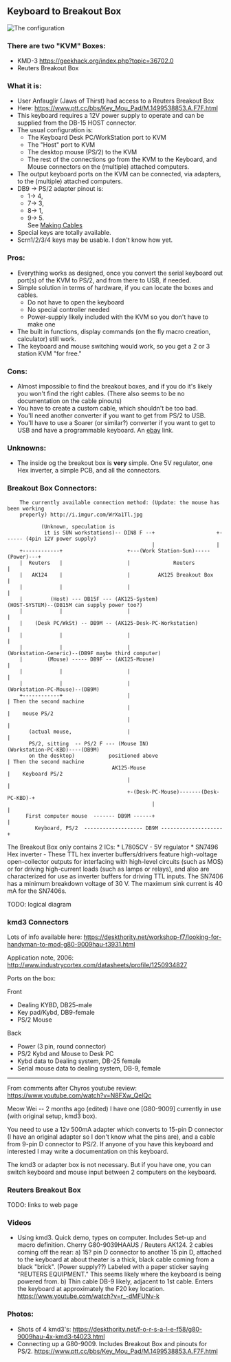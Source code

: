 ## Keyboard to Breakout Box

![The configuration](../master/images/Cherry%20G80-9009%20KVM.png "KVM connect diagram")

### There are two "KVM" Boxes:

* KMD-3		https://geekhack.org/index.php?topic=36702.0
* Reuters Breakout Box

### What it is:

* User Anfauglir (Jaws of Thirst) had access to a Reuters Breakout Box
* Here: https://www.ptt.cc/bbs/Key_Mou_Pad/M.1499538853.A.F7F.html
* This keyboard requires a 12V power supply to operate and can be supplied from
the DB-15 HOST connector.
* The usual configuration is: 
    - The Keyboard Desk PC/WorkStation port to KVM
    - The "Host" port to KVM
    - The desktop mouse (PS/2) to the KVM
    - The rest of the connections go from the KVM to the Keyboard, and
    Mouse connectors on the (multiple) attached computers.
* The output keyboard ports on the KVM can be connected, via adapters, to the
(multiple) attached computers.
* DB9 -> PS/2 adapter pinout is: 
    * 1-> 4,
    * 7-> 3,
    * 8-> 1,
    * 9-> 5.  
    See [Making Cables](../master/making-cables.md "Cable making instructions")
* Special keys are totally available. 
* Scrn1/2/3/4 keys may be usable. I don't know how yet.

### Pros:
* Everything works as designed, once you convert the serial keyboard out port(s)
of the KVM to PS/2, and from there to USB, if needed.
* Simple solution in terms of hardware, if you can locate the boxes and cables. 
    - Do not have to open the keyboard
    - No special controller needed
    - Power-supply likely included with the KVM so you don't have to make one
* The built in functions, display commands (on the fly macro creation,
calculator) still work.
* The keyboard and mouse switching would work, so you get a 2 or 3
station KVM "for free."

### Cons:

* Almost impossible to find the breakout boxes, and if you do it's likely you
won't find the right cables. (There also seems to be no documentation on the
cable pinouts)
* You have to create a custom cable, which shouldn't be too bad.
* You'll need another converter if you want to get from PS/2 to USB. 
* You'll have to use a Soarer (or similar?) converter if you want to get to USB and have a programmable keyboard.
An [ebay](http://www.ebay.com/itm/NEW-PS-2-to-USB-Soarers-Converter-Adapter-Remapping-Macros-NKRO-Support-/282575686221) link.

### Unknowns:

* The inside og the breakout box is **very** simple. One 5V regulator, one 
Hex inverter, a simple PCB, and all the connectors.

### Breakout Box Connectors:

```
    The currently available connection method: (Update: the mouse has been working
    properly) http://i.imgur.com/WrXa1Tl.jpg 

           (Unknown, speculation is
            it is SUN workstations)-- DIN8 F --+                    +------ (4pin 12V power supply)
                                               |                    |
    +------------+                     +---(Work Station-Sun)-----(Power)---+
    |  Reuters   |                     |              Reuters                |
    |   AK124    |                     |         AK125 Breakout Box          |
    |            |                     |                                     |
    |         (Host) --- DB15F --- (AK125-System)                       (HOST-SYSTEM)--(DB15M can supply power too?)
    |            |                     |                                     |      
    |    (Desk PC/WkSt) -- DB9M -- (AK125-Desk-PC-Workstation)               |
    |            |                     |                                     |
    |            |                     |                           (Workstation-Generic)--(DB9F maybe third computer)
    |        (Mouse) ----- DB9F -- (AK125-Mouse)                             |
    |            |                     |                                     |
    |            |                     |                           (Workstation-PC-Mouse)--(DB9M)
    +------------+                     |                                     | Then the second machine
                                       |                                     |    mouse PS/2
                                       |                                     |
       (actual mouse,                  |                                     |
       PS/2, sitting  -- PS/2 F --- (Mouse IN)                     (Workstation-PC-KBD)----(DB9M)
       on the desktop)           positioned above                            | Then the second machine
                                  AK125-Mouse                                |    Keyboard PS/2
                                       |                                     |
                                       +-(Desk-PC-Mouse)-------(Desk-PC-KBD)-+
                                               |                      |
      First computer mouse  ------- DB9M ------+                      |
         Keyboard, PS/2  ------------------- DB9M --------------------+
```

The Breakout Box only contains 2 ICs:
    * L7805CV - 5V regulator
    * SN7496 Hex inverter - These TTL hex inverter buffers/drivers feature
    high-voltage open-collector outputs for interfacing with high-level circuits
    (such as MOS) or for driving high-current loads (such as lamps or relays), and
    also are characterized for use as inverter buffers for driving TTL inputs. The
    SN7406 has a minimum breakdown voltage of 30 V. The maximum sink current is 
    40 mA for the SN7406s.

    
TODO: logical diagram

### kmd3 Connectors

Lots of info available here:
    https://deskthority.net/workshop-f7/looking-for-handyman-to-mod-g80-9009hau-t3931.html
   
Application note, 2006:
    http://www.industrycortex.com/datasheets/profile/1250934827
    
Ports on the box:

Front
* Dealing KYBD, DB25-male
* Key pad/Kybd, DB9-female
* PS/2 Mouse

Back
* Power (3 pin, round connector)
* PS/2 Kybd and Mouse to Desk PC
* Kybd data to Dealing system, DB-25 female
* Serial mouse data to dealing system, DB-9, female


---
From comments after Chyros youtube review:    https://www.youtube.com/watch?v=N8FXw_QelQc

Meow Wei -- 2 months ago (edited)
I have one [G80-9009] currently in use (with original setup, kmd3 box).

You need to use a 12v 500mA adapter which converts to 15-pin D connector (I have
an original adapter so I don't know what the pins are), and a cable from 9-pin D
connector to PS/2. If anyone of you have this keyboard and interested I may
write a documentation on this keyboard.

The kmd3 or adapter box is not necessary. But if you have one, you can switch
keyboard and mouse input between 2 computers on the keyboard.﻿

### Reuters Breakout Box

TODO: links to web page

### Videos

* Using kmd3. Quick demo, types on computer. Includes Set-up and macro definition. 
Cherry G80-9039HAAUS / Reuters AK124. 2 cables coming off the rear: 
    a) 15? pin D connector to another 15 pin D, attached to the keyboard at 
    about theater is a thick, black cable
    coming from a black "brick". (Power supply??) Labeled with a paper sticker saying 
    "REUTERS EQUIPMENT." This seems likely where the keyboard is being powered from.
    b) Thin cable DB-9 likely, adjacent to 1st cable. Enters the keyboard at approximately
    the F20 key location.
    https://www.youtube.com/watch?v=r_-dMFUNv-k

### Photos:

* Shots of 4 kmd3's: https://deskthority.net/f-o-r-s-a-l-e-f58/g80-9009hau-4x-kmd3-t4023.html
* Connecting up a G80-9009. Includes Breakout Box and pinouts for PS/2. https://www.ptt.cc/bbs/Key_Mou_Pad/M.1499538853.A.F7F.html

